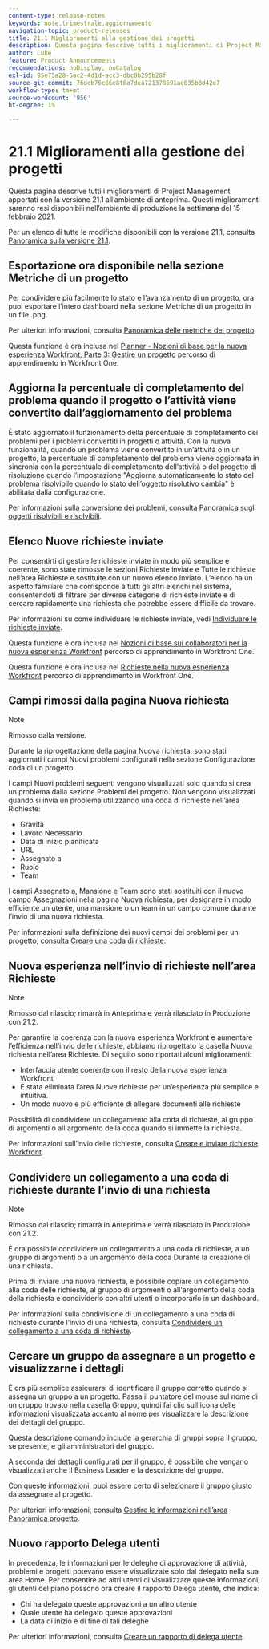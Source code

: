 ```yaml
---
content-type: release-notes
keywords: note,trimestrale,aggiornamento
navigation-topic: product-releases
title: 21.1 Miglioramenti alla gestione dei progetti
description: Questa pagina descrive tutti i miglioramenti di Project Management apportati con la versione 21.1 all’ambiente di anteprima. Questi miglioramenti saranno resi disponibili nell’ambiente di produzione la settimana del 15 febbraio 2021.
author: Luke
feature: Product Announcements
recommendations: noDisplay, noCatalog
exl-id: 95e75a28-5ac2-4d1d-acc3-dbc0b295b28f
source-git-commit: 76deb76c66e8f8a7dea721378591ae035b8d42e7
workflow-type: tm+mt
source-wordcount: '956'
ht-degree: 1%

---
```


# 21.1 Miglioramenti alla gestione dei progetti

Questa pagina descrive tutti i miglioramenti di Project Management apportati con la versione 21.1 all’ambiente di anteprima. Questi miglioramenti saranno resi disponibili nell’ambiente di produzione la settimana del 15 febbraio 2021.

Per un elenco di tutte le modifiche disponibili con la versione 21.1, consulta [Panoramica sulla versione 21.1](../../../product-announcements/product-releases/21.1-release-activity/21-1-release-overview.md).

## Esportazione ora disponibile nella sezione Metriche di un progetto

Per condividere più facilmente lo stato e l’avanzamento di un progetto, ora puoi esportare l’intero dashboard nella sezione Metriche di un progetto in un file .png.

Per ulteriori informazioni, consulta [Panoramica delle metriche del progetto](../../../manage-work/projects/manage-projects/project-metrics.md).

Questa funzione è ora inclusa nel [Planner - Nozioni di base per la nuova esperienza Workfront, Parte 3: Gestire un progetto](https://one.workfront.com/s/learningpath3/planner-fundamentals-for-the-new-workfront-experience-part-3-manage-a-project-MCG6OJL724XRBLHBXEAKGAUZOJ6U) percorso di apprendimento in Workfront One.

## Aggiorna la percentuale di completamento del problema quando il progetto o l’attività viene convertito dall’aggiornamento del problema

È stato aggiornato il funzionamento della percentuale di completamento dei problemi per i problemi convertiti in progetti o attività. Con la nuova funzionalità, quando un problema viene convertito in un’attività o in un progetto, la percentuale di completamento del problema viene aggiornata in sincronia con la percentuale di completamento dell’attività o del progetto di risoluzione quando l’impostazione &quot;Aggiorna automaticamente lo stato del problema risolvibile quando lo stato dell’oggetto risolutivo cambia&quot; è abilitata dalla configurazione.

Per informazioni sulla conversione dei problemi, consulta [Panoramica sugli oggetti risolvibili e risolvibili](../../../manage-work/issues/convert-issues/resolving-and-resolvable-objects.md).

## Elenco Nuove richieste inviate

Per consentirti di gestire le richieste inviate in modo più semplice e coerente, sono state rimosse le sezioni Richieste inviate e Tutte le richieste nell’area Richieste e sostituite con un nuovo elenco Inviato. L’elenco ha un aspetto familiare che corrisponde a tutti gli altri elenchi nel sistema, consentendoti di filtrare per diverse categorie di richieste inviate e di cercare rapidamente una richiesta che potrebbe essere difficile da trovare.

Per informazioni su come individuare le richieste inviate, vedi [Individuare le richieste inviate](../../../manage-work/requests/create-requests/locate-submitted-requests.md).

Questa funzione è ora inclusa nel [Nozioni di base sui collaboratori per la nuova esperienza Workfront](https://one.workfront.com/s/learningpath1/collaborator-fundamentals-for-the-new-workfront-experience-MCY5AMOQQTGFDVZB4ODS6TXCYE2A) percorso di apprendimento in Workfront One.

Questa funzione è ora inclusa nel [Richieste nella nuova esperienza Workfront](https://one.workfront.com/s/learningpath3/core-team-requests-in-the-new-workfront-experience-MCHWSSDWRFC5EKXFBXTQ6MJNKE7E) percorso di apprendimento in Workfront One.

## Campi rimossi dalla pagina Nuova richiesta

>[!NOTE]
>
>Rimosso dalla versione.

Durante la riprogettazione della pagina Nuova richiesta, sono stati aggiornati i campi Nuovi problemi configurati nella sezione Configurazione coda di un progetto.

I campi Nuovi problemi seguenti vengono visualizzati solo quando si crea un problema dalla sezione Problemi del progetto. Non vengono visualizzati quando si invia un problema utilizzando una coda di richieste nell’area Richieste:

* Gravità
* Lavoro Necessario
* Data di inizio pianificata
* URL
* Assegnato a
* Ruolo
* Team

I campi Assegnato a, Mansione e Team sono stati sostituiti con il nuovo campo Assegnazioni nella pagina Nuova richiesta, per designare in modo efficiente un utente, una mansione o un team in un campo comune durante l’invio di una nuova richiesta.

Per informazioni sulla definizione dei nuovi campi dei problemi per un progetto, consulta [Creare una coda di richieste](../../../manage-work/requests/create-and-manage-request-queues/create-request-queue.md).

## Nuova esperienza nell’invio di richieste nell’area Richieste

>[!NOTE]
>
>Rimosso dal rilascio; rimarrà in Anteprima e verrà rilasciato in Produzione con 21.2.

Per garantire la coerenza con la nuova esperienza Workfront e aumentare l’efficienza nell’invio delle richieste, abbiamo riprogettato la casella Nuova richiesta nell’area Richieste. Di seguito sono riportati alcuni miglioramenti:

* Interfaccia utente coerente con il resto della nuova esperienza Workfront
* È stata eliminata l’area Nuove richieste per un’esperienza più semplice e intuitiva.
* Un modo nuovo e più efficiente di allegare documenti alle richieste

Possibilità di condividere un collegamento alla coda di richieste, al gruppo di argomenti o all&#39;argomento della coda quando si immette la richiesta.

Per informazioni sull’invio delle richieste, consulta [Creare e inviare richieste Workfront](/help/quicksilver/manage-work/requests/create-requests/create-submit-requests.md).

## Condividere un collegamento a una coda di richieste durante l’invio di una richiesta

>[!NOTE]
>
>Rimosso dal rilascio; rimarrà in Anteprima e verrà rilasciato in Produzione con 21.2.

È ora possibile condividere un collegamento a una coda di richieste, a un gruppo di argomenti o a un argomento della coda Durante la creazione di una richiesta.

Prima di inviare una nuova richiesta, è possibile copiare un collegamento alla coda delle richieste, al gruppo di argomenti o all&#39;argomento della coda della richiesta e condividerlo con altri utenti o incorporarlo in un dashboard.

Per informazioni sulla condivisione di un collegamento a una coda di richieste durante l’invio di una richiesta, consulta [Condividere un collegamento a una coda di richieste](../../../manage-work/requests/create-requests/share-link-to-request-queue.md).

## Cercare un gruppo da assegnare a un progetto e visualizzarne i dettagli

È ora più semplice assicurarsi di identificare il gruppo corretto quando si assegna un gruppo a un progetto. Passa il puntatore del mouse sul nome di un gruppo trovato nella casella Gruppo, quindi fai clic sull&#39;icona delle informazioni visualizzata accanto al nome per visualizzare la descrizione dei dettagli del gruppo.

Questa descrizione comando include la gerarchia di gruppi sopra il gruppo, se presente, e gli amministratori del gruppo.

A seconda dei dettagli configurati per il gruppo, è possibile che vengano visualizzati anche il Business Leader e la descrizione del gruppo.

Con queste informazioni, puoi essere certo di selezionare il gruppo giusto da assegnare al progetto.

Per ulteriori informazioni, consulta [Gestire le informazioni nell’area Panoramica progetto](../../../manage-work/projects/manage-projects/understand-project-overview-area.md).

## Nuovo rapporto Delega utenti

In precedenza, le informazioni per le deleghe di approvazione di attività, problemi e progetti potevano essere visualizzate solo dal delegato nella sua area Home. Per consentire ad altri utenti di visualizzare queste informazioni, gli utenti del piano possono ora creare il rapporto Delega utente, che indica:

* Chi ha delegato queste approvazioni a un altro utente
* Quale utente ha delegato queste approvazioni
* La data di inizio e di fine di tali deleghe

Per ulteriori informazioni, consulta [Creare un rapporto di delega utente](../../../reports-and-dashboards/reports/creating-and-managing-reports/create-user-delegation-report.md).

